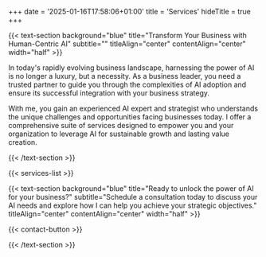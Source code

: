 +++
date = '2025-01-16T17:58:06+01:00'
title = 'Services'
hideTitle = true
+++


{{< text-section 
    background="blue" 
    title="Transform Your Business with Human-Centric AI" 
    subtitle="" 
    titleAlign="center"
    contentAlign="center"
    width="half" >}}

In today's rapidly evolving business landscape, harnessing the power of AI is no longer a luxury, but a necessity. As a business leader, you need a trusted partner to guide you through the complexities of AI adoption and ensure its successful integration with your business strategy.

With me, you gain an experienced AI expert and strategist who understands the unique challenges and opportunities facing businesses today. I offer a comprehensive suite of services designed to empower you and your organization to leverage AI for sustainable growth and lasting value creation.

{{< /text-section >}}

{{< services-list >}} 

{{< text-section 
    background="blue" 
    title="Ready to unlock the power of AI for your business?" 
    subtitle="Schedule a consultation today to discuss your AI needs and explore how I can help you achieve your strategic objectives." 
    titleAlign="center"
    contentAlign="center"
    width="half" >}}

{{< contact-button >}}

{{< /text-section >}}
